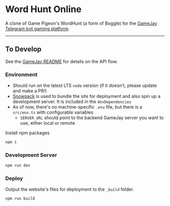 # Word Hunt Online

A clone of Game Pigeon's WordHunt (a form of Boggle) for the [GameJay Telegram bot gaming platform](https://github.com/gabeklavans/gamejay-bot).

---

## To Develop

See the [GameJay README](https://github.com/gabeklavans/gamejay-bot#readme) for details on the API flow.

### Environment

 - Should run on the latest LTS `node` version (if it doesn't, please update and make a PR!)
 - [Snowpack](https://www.snowpack.dev/) is used to bundle the site for deployment and also spin up a development server. It is included in the `devDependencies`
 - As of now, there's no machine-specific `.env` file, but there is a `src/env.ts` with configurable variables
   - `SERVER_URL` should point to the backend GameJay server you want to use, either local or remote

Install npm packages
```sh
npm i
```

### Development Server

```sh
npm run dev
```

### Deploy

Output the website's files for deployment to the `_build` folder.
```sh
npm run build
```
